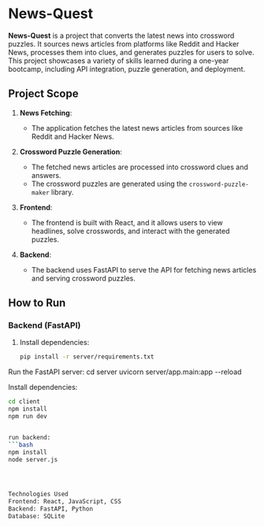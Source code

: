 # News-Quest

**News-Quest** is a project that converts the latest news into crossword puzzles. It sources news articles from platforms like Reddit and Hacker News, processes them into clues, and generates puzzles for users to solve. This project showcases a variety of skills learned during a one-year bootcamp, including API integration, puzzle generation, and deployment.

## Project Scope

1. **News Fetching**:
   - The application fetches the latest news articles from sources like Reddit and Hacker News.

2. **Crossword Puzzle Generation**:
   - The fetched news articles are processed into crossword clues and answers.
   - The crossword puzzles are generated using the `crossword-puzzle-maker` library.

3. **Frontend**:
   - The frontend is built with React, and it allows users to view headlines, solve crosswords, and interact with the generated puzzles.

4. **Backend**:
   - The backend uses FastAPI to serve the API for fetching news articles and serving crossword puzzles.

## How to Run

### Backend (FastAPI)
1. Install dependencies:
   ```bash
   pip install -r server/requirements.txt
   
Run the FastAPI server:
cd server
uvicorn server/app.main:app --reload


Install dependencies:
```bash
cd client
npm install
npm run dev


run backend:
```bash
npm install
node server.js




Technologies Used
Frontend: React, JavaScript, CSS
Backend: FastAPI, Python
Database: SQLite
